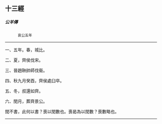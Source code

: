 

## 十三經

##### 公羊傳
　　　`哀公五年`

* * *

一、五年。春，城比。

二、夏，齊侯伐宋。

三、晉趙鞅帥師伐衞。

四、秋九月癸酉，齊侯處臼卒。

五、冬，叔還如齊。

六、閏月，葬齊景公。

閏不書，此何以書？喪以閏數也。喪曷為以閏數？喪數略也。

* * *

